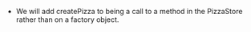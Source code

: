 * We will add createPizza to being a call to a method in the PizzaStore rather than on a factory object.
